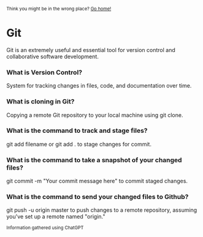 <sub>Think you might be in the wrong place? [Go home!](../README.md)</sub>

# Git

Git is an extremely useful and essential tool for version control and collaborative software development.


### What is Version Control?
System for tracking changes in files, code, and documentation over time.
### What is cloning in Git?
 Copying a remote Git repository to your local machine using git clone.
### What is the command to track and stage files?
git add filename or git add . to stage changes for commit.
### What is the command to take a snapshot of your changed files?
git commit -m "Your commit message here" to commit staged changes.
### What is the command to send your changed files to Github?
git push -u origin master to push changes to a remote repository, assuming you've set up a remote named "origin."

<sub>Information gathered using ChatGPT</sub>